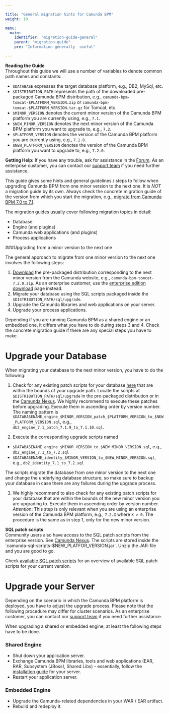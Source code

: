 ```yaml
---

title: "General migration hints for Camunda BPM"
weight: 10

menu:
  main:
    identifier: "migration-guide-general"
    parent: "migration-guide"
    pre: "Information generally  useful"

---
```


<div class="alert alert-info">
  <strong>Reading the Guide</strong><br>
   Throughout this guide we will use a number of variables to denote common path names and constants:
  <ul>
    <li><code>$DATABASE</code> expresses the target database platform, e.g., DB2, MySql, etc.</li>
    <li><code>$DISTRIBUTION_PATH</code> represents the path of the downloaded pre-packaged Camunda BPM distribution, e.g., <code>camunda-bpm-tomcat-$PLATFORM_VERSION.zip</code> or <code>camunda-bpm-tomcat-$PLATFORM_VERSION.tar.gz</code> for Tomcat, etc.</li>
    <li><code>$MINOR_VERSION</code> denotes the current minor version of the Camunda BPM platform you are currently using, e.g., <code>7.1</code>.</li>
    <li><code>$NEW_MINOR_VERSION</code> denotes the next minor version of the Camunda BPM platform you want to upgrade to, e.g., <code>7.2</code>.</li>
    <li><code>$PLATFORM_VERSION</code> denotes the version of the Camunda BPM platform you are currently using, e.g., <code>7.1.0</code>.</li>
    <li><code>$NEW_PLATFORM_VERSION</code> denotes the version of the Camunda BPM platform you want to upgrade to, e.g., <code>7.2.0</code>.</li>
  </ul>
</div>

**Getting Help:** If you have any trouble, ask for assistance in the [Forum](http://camunda.org/community/forum.html). As an enterprise customer, you can contact our [support team](https://app.camunda.com/jira/browse/SUPPORT) if you need further assistance.

This guide gives some hints and general guidelines / steps to follow when upgrading Camunda BPM from one minor version to the next one.
It is _NOT_ a migration guide by its own. Always check the concrete migration guide of the version from which you start the migration, e.g., [migrate from Camunda BPM 7.0 to 7.1](ref:/guides/migration-guide/#migrate-from-camunda-bpm-70-to-71).

The migration guides usually cover following migration topics in detail:

  * Database
  * Engine (and plugins)
  * Camunda web applications (and plugins)
  * Process applications

###Upgrading from a minor version to the next one

The general approach to migrate from one minor version to the next one involves the following steps:

1. [Download](http://camunda.org/download/) the pre-packaged distribution corresponding to the next minor version from the Camunda website, e.g., `camunda-bpm-tomcat-7.2.0.zip`. As an enterprise customer, use the [enterprise edition download](ref:/enterprise/#downloads) page instead.
2. Migrate your database using the SQL scripts packaged inside the `$DISTRIBUTION_PATH/sql/upgrade`.
3. Upgrade the Camunda libraries and web applications on your server.
4. Upgrade your process applications.

Depending if you are running Camunda BPM as a shared engine or an embedded one, it differs what you have to do during steps 3 and 4.
Check the concrete migration guide if there are any special steps you have to make.


# Upgrade your Database

When migrating your database to the next minor version, you have to do the following:

1. Check for any existing patch scripts for your database [here] that are within the bounds of your upgrade path.
 Locate the scripts at `$DISTRIBUTION_PATH/sql/upgrade` in the pre-packaged distribution or in the [Camunda Nexus](https://app.camunda.com/nexus/content/groups/public/org/camunda/bpm/distro/camunda-sql-scripts/).
 We highly recommend to execute these patches before upgrading. Execute them in ascending order by version number.
 The naming pattern is `$DATABASENAME_engine_$MINOR_VERSION_patch_$PLATFORM_VERSION_to_$NEW_PLATFORM_VERSION.sql`, e.g., `db2_engine_7.1_patch_7.1.9_to_7.1.10.sql`.

2. Execute the corresponding upgrade scripts named
 * `$DATABASENAME_engine_$MINOR_VERSION_to_$NEW_MINOR_VERSION.sql`, e.g., `db2_engine_7.1_to_7.2.sql`
 * `$DATABASENAME_identity_$MINOR_VERSION_to_$NEW_MINOR_VERSION.sql`, e.g., `db2_identity_7.1_to_7.2.sql`

 The scripts migrate the database from one minor version to the next one and change the underlying database structure, so make sure to backup your database in case there are any failures during the upgrade process.

3. We highly recommend to also check for any existing patch scripts for your database that are within the bounds of the new minor version you are upgrading to. Execute them in ascending order by version number.
 _Attention_: This step is only relevant when you are using an enterprise version of the Camunda BPM platform, e.g., `7.2.X` where `X > 0`.
 The procedure is the same as in step 1, only for the new minor version.

<div class="alert alert-info">
  <strong>SQL patch scripts</strong><br>
  Community users also have access to the SQL patch scripts from the enterprise version. See <a href="https://app.camunda.com/nexus/content/groups/public/org/camunda/bpm/distro/camunda-sql-scripts/">Camunda Nexus</a>.
  The scripts are stored inside the `camunda-sql-scripts-$NEW_PLATFOR_VERSION.jar`. Unzip the JAR-file and you are good to go.
</div>

Check [available SQL patch scripts](ref:/guides/migration-guide/#patch-level-upgrade-upgrade-your-database-available-sql-patch-scripts) for an overview of available SQL patch scripts for your current version.

[here]: ref:/guides/migration-guide/#patch-level-upgrade-upgrade-your-database-available-sql-patch-scripts


# Upgrade your Server

Depending on the scenario in which the Camunda BPM platform is deployed, you have to adjust the upgrade process.
Please note that the following procedure may differ for cluster scenarios.
As an enterprise customer, you can contact our [support team](https://app.camunda.com/jira/browse/SUPPORT) if you need further assistance.

When upgrading a shared or embedded engine, at least the following steps have to be done.

### Shared Engine

* Shut down your application server.
* Exchange Camunda BPM libraries, tools and web applications (EAR, RAR, Subsystem (JBoss), Shared Libs) - essentially, follow the [installation guide](ref:/guides/installation-guide/) for your server.
* Restart your application server.

### Embedded Engine

* Upgrade the Camunda-related dependencies in your WAR / EAR artifact.
* Rebuild and redeploy it.